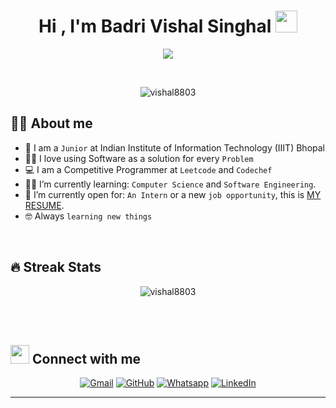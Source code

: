 <h1 align="center">Hi , I'm Badri Vishal Singhal <img src="https://media.giphy.com/media/hvRJCLFzcasrR4ia7z/giphy.gif" width="35"></h1>
<p align="center">
  <a href="https://github.com/DenverCoder1/readme-typing-svg"><img src="https://readme-typing-svg.herokuapp.com?lines=Computer+Science+Student;Competitive+Programmer;DS%20|%20Algorithms%20|%20OOP%20;Knight%20on%20Leetcode;Division%202%20on%20Codechef%20(4%20Stars);Always%20learning%20new%20things&center=true&width=500&height=50"></a>
</p>


<br>

<p align="center"> 
	<img src="https://komarev.com/ghpvc/?username=vishal8803&label=Profile%20views&color=0e75b6&style=plastic" alt="vishal8803" /> 
</p>


## :sassy_man:  About me
- :school: I am a `Junior` at Indian Institute of Information Technology (IIIT) Bhopal
- :technologist: I love using Software as a solution for every `Problem`
- :computer: I am a Competitive Programmer at `Leetcode` and `Codechef`
- :student: I’m currently learning: `Computer Science` and `Software Engineering`.
- :thinking: I’m currently open for: `An Intern` or a new `job opportunity`, this is [MY RESUME](https://drive.google.com/file/d/1oQ_uVmIHIauFSONIeYHJiBGcZ7NLnEqR/view).
- :nerd_face: Always `learning new things`

<br>

## 🔥 Streak Stats
<p align="center"><img src="https://github-readme-streak-stats.herokuapp.com/?user=vishal8803&theme=algolia" alt="vishal8803" /></p>

<br>
<br>




## <img src="https://media.giphy.com/media/iY8CRBdQXODJSCERIr/giphy.gif" width="30px"> Connect with me
<p align="center">
	<a href="mailto:badrivishalsinghal8803@gmail.com"><img img src="https://img.shields.io/badge/Gmail-%23EA4335.svg?style=plastic&logo=gmail&logoColor=white" alt="Gmail"/></a>
	<a href="https://github.com/vishal8803"><img src="https://img.shields.io/badge/Github-%23181717.svg?style=plastic&logo=github&logoColor=white" alt="GitHub"/></a>
	<a href="https://wa.me/+919425630144"><img src="https://img.shields.io/badge/Whatsapp-%2325D366.svg?style=plastic&logo=whatsapp&logoColor=white" alt="Whatsapp"/></a>
	<a href="https://www.linkedin.com/in/badri-vishal-singhal/"><img src="https://img.shields.io/badge/Linkedin-%230A66C2.svg?style=plastic&logo=linkedin&logoColor=white" alt="LinkedIn"/></a>
</p>

-----
